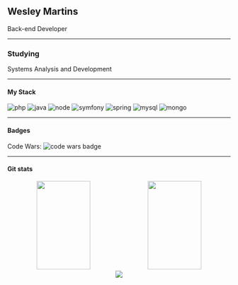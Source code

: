 ## Wesley Martins
Back-end Developer

---
### Studying
Systems Analysis and Development

---
#### My Stack
![php](https://img.shields.io/badge/php-1f2430?style=for-the-badge&logo=php)
![java](https://img.shields.io/badge/java-1f2430?style=for-the-badge&logo=java)
![node](https://img.shields.io/badge/node.js-1f2430?style=for-the-badge&logo=node.js)
![symfony](https://img.shields.io/badge/symfony-1f2430?style=for-the-badge&logo=symfony)
![spring](https://img.shields.io/badge/spring-1f2430?style=for-the-badge&logo=spring)
![mysql](https://img.shields.io/badge/mysql-1f2430?style=for-the-badge&logo=mysql)
![mongo](https://img.shields.io/badge/mongodb-1f2430?style=for-the-badge&logo=mongodb)

---
#### Badges
Code Wars: ![code wars badge](https://www.codewars.com/users/wesleyJs/badges/micro)

---
#### Git stats
<div style="text-align: center;">
    <img width="49%" height="200" src="https://github-readme-stats.vercel.app/api?username=wesleyjs&show_icons=true&theme=ayu-mirage">
    <img width="49%" height="200" src="https://github-readme-streak-stats.herokuapp.com/?user=wesleyjs&theme=ayu-mirage">
</div>

 <div style="text-align: center"> 
  <a href="https://www.linkedin.com/in/wesley-martins-103430207/" target="_blank"><img src="https://img.shields.io/badge/-LinkedIn-%230077B5?style=for-the-badge&logo=linkedin&logoColor=white" target="_blank"></a>  
</div>
